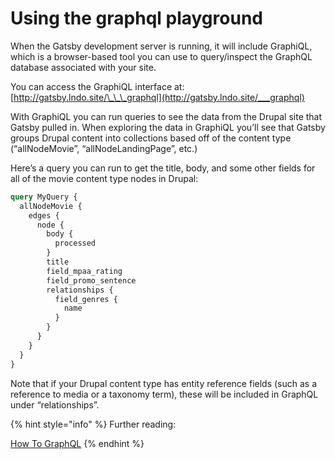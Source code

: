 # Using the graphql playground

When the Gatsby development server is running, it will include GraphiQL, which is a browser-based tool you can use to query/inspect the GraphQL database associated with your site.

You can access the GraphiQL interface at: [http://gatsby.lndo.site/\_\_\_graphql](http://gatsby.lndo.site/___graphql)

With GraphiQL you can run queries to see the data from the Drupal site that Gatsby pulled in. When exploring the data in GraphiQL you’ll see that Gatsby groups Drupal content into collections based off of the content type \(“allNodeMovie”, “allNodeLandingPage”, etc.\)

Here’s a query you can run to get the title, body, and some other fields for all of the movie content type nodes in Drupal:

```graphql
query MyQuery {
  allNodeMovie {
    edges {
      node {
        body {
          processed
        }
        title
        field_mpaa_rating
        field_promo_sentence
        relationships {
          field_genres {
            name
          }
        }
      }
    }
  }
}
```

Note that if your Drupal content type has entity reference fields \(such as a reference to media or a taxonomy term\), these will be included in GraphQL under “relationships”.

{% hint style="info" %}
Further reading:

[How To GraphQL](https://www.howtographql.com/)
{% endhint %}

